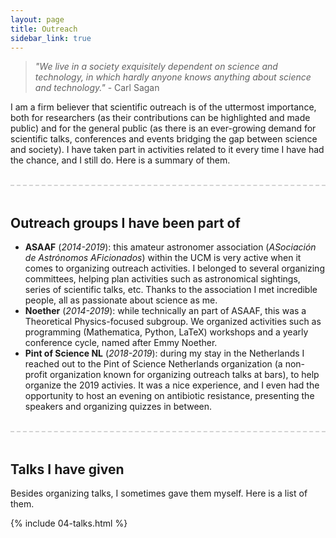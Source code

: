 ```yaml
---
layout: page
title: Outreach
sidebar_link: true
---
```


> _"We live in a society exquisitely dependent on science and technology, in which hardly anyone knows anything about science and technology."_ - Carl Sagan

I am a firm believer that scientific outreach is of the uttermost importance, both for researchers (as their contributions can be highlighted and made public) and for the general public (as there is an ever-growing demand for scientific talks, conferences and events bridging the gap between science and society). I have taken part in activities related to it every time I have had the chance, and I still do. Here is a summary of them.

<br>
<div style='border-top: 2px dashed lightgrey; width: 100%;'></div>
<br>

## Outreach groups I have been part of

- <strong>ASAAF</strong> (<em>2014-2019</em>): this amateur astronomer association (_ASociación de Astrónomos AFicionados_) within the UCM is very active when it comes to organizing outreach activities. I belonged to several organizing committees, helping plan activities such as astronomical sightings, series of scientific talks, etc. Thanks to the association I met incredible people, all as passionate about science as me.
- <strong>Noether</strong> (<em>2014-2019</em>): while technically an part of ASAAF, this was a Theoretical Physics-focused subgroup. We organized activities such as programming (Mathematica, Python, LaTeX) workshops and a yearly conference cycle, named after Emmy Noether.
- <strong>Pint of Science NL</strong> (<em>2018-2019</em>): during my stay in the Netherlands I reached out to the Pint of Science Netherlands organization (a non-profit organization known for organizing outreach talks at bars), to help organize the 2019 activies. It was a nice experience, and I even had the opportunity to host an evening on antibiotic resistance, presenting the speakers and organizing quizzes in between.

<br>
<div style='border-top: 2px dashed lightgrey; width: 100%;'></div>
<br>

## Talks I have given

Besides organizing talks, I sometimes gave them myself. Here is a list of them.

{% include 04-talks.html %}
